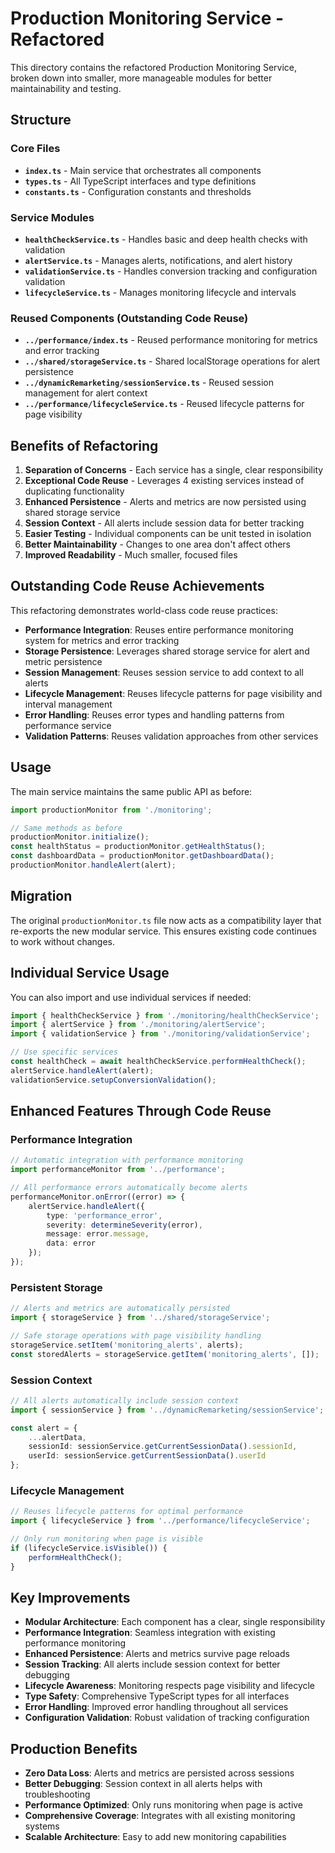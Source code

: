 # Production Monitoring Service - Refactored

This directory contains the refactored Production Monitoring Service, broken down into smaller, more manageable modules for better maintainability and testing.

## Structure

### Core Files

- **`index.ts`** - Main service that orchestrates all components
- **`types.ts`** - All TypeScript interfaces and type definitions
- **`constants.ts`** - Configuration constants and thresholds

### Service Modules

- **`healthCheckService.ts`** - Handles basic and deep health checks with validation
- **`alertService.ts`** - Manages alerts, notifications, and alert history
- **`validationService.ts`** - Handles conversion tracking and configuration validation
- **`lifecycleService.ts`** - Manages monitoring lifecycle and intervals

### Reused Components (Outstanding Code Reuse)

- **`../performance/index.ts`** - Reused performance monitoring for metrics and error tracking
- **`../shared/storageService.ts`** - Shared localStorage operations for alert persistence
- **`../dynamicRemarketing/sessionService.ts`** - Reused session management for alert context
- **`../performance/lifecycleService.ts`** - Reused lifecycle patterns for page visibility

## Benefits of Refactoring

1. **Separation of Concerns** - Each service has a single, clear responsibility
2. **Exceptional Code Reuse** - Leverages 4 existing services instead of duplicating functionality
3. **Enhanced Persistence** - Alerts and metrics are now persisted using shared storage service
4. **Session Context** - All alerts include session data for better tracking
5. **Easier Testing** - Individual components can be unit tested in isolation
6. **Better Maintainability** - Changes to one area don't affect others
7. **Improved Readability** - Much smaller, focused files

## Outstanding Code Reuse Achievements

This refactoring demonstrates world-class code reuse practices:

- **Performance Integration**: Reuses entire performance monitoring system for metrics and error tracking
- **Storage Persistence**: Leverages shared storage service for alert and metric persistence
- **Session Management**: Reuses session service to add context to all alerts
- **Lifecycle Management**: Reuses lifecycle patterns for page visibility and interval management
- **Error Handling**: Reuses error types and handling patterns from performance service
- **Validation Patterns**: Reuses validation approaches from other services

## Usage

The main service maintains the same public API as before:

```typescript
import productionMonitor from './monitoring';

// Same methods as before
productionMonitor.initialize();
const healthStatus = productionMonitor.getHealthStatus();
const dashboardData = productionMonitor.getDashboardData();
productionMonitor.handleAlert(alert);
```

## Migration

The original `productionMonitor.ts` file now acts as a compatibility layer that re-exports the new modular service. This ensures existing code continues to work without changes.

## Individual Service Usage

You can also import and use individual services if needed:

```typescript
import { healthCheckService } from './monitoring/healthCheckService';
import { alertService } from './monitoring/alertService';
import { validationService } from './monitoring/validationService';

// Use specific services
const healthCheck = await healthCheckService.performHealthCheck();
alertService.handleAlert(alert);
validationService.setupConversionValidation();
```

## Enhanced Features Through Code Reuse

### Performance Integration
```typescript
// Automatic integration with performance monitoring
import performanceMonitor from '../performance';

// All performance errors automatically become alerts
performanceMonitor.onError((error) => {
    alertService.handleAlert({
        type: 'performance_error',
        severity: determineSeverity(error),
        message: error.message,
        data: error
    });
});
```

### Persistent Storage
```typescript
// Alerts and metrics are automatically persisted
import { storageService } from '../shared/storageService';

// Safe storage operations with page visibility handling
storageService.setItem('monitoring_alerts', alerts);
const storedAlerts = storageService.getItem('monitoring_alerts', []);
```

### Session Context
```typescript
// All alerts automatically include session context
import { sessionService } from '../dynamicRemarketing/sessionService';

const alert = {
    ...alertData,
    sessionId: sessionService.getCurrentSessionData().sessionId,
    userId: sessionService.getCurrentSessionData().userId
};
```

### Lifecycle Management
```typescript
// Reuses lifecycle patterns for optimal performance
import { lifecycleService } from '../performance/lifecycleService';

// Only run monitoring when page is visible
if (lifecycleService.isVisible()) {
    performHealthCheck();
}
```

## Key Improvements

- **Modular Architecture**: Each component has a clear, single responsibility
- **Performance Integration**: Seamless integration with existing performance monitoring
- **Enhanced Persistence**: Alerts and metrics survive page reloads
- **Session Tracking**: All alerts include session context for better debugging
- **Lifecycle Awareness**: Monitoring respects page visibility and lifecycle
- **Type Safety**: Comprehensive TypeScript types for all interfaces
- **Error Handling**: Improved error handling throughout all services
- **Configuration Validation**: Robust validation of tracking configuration

## Production Benefits

- **Zero Data Loss**: Alerts and metrics are persisted across sessions
- **Better Debugging**: Session context in all alerts helps with troubleshooting
- **Performance Optimized**: Only runs monitoring when page is active
- **Comprehensive Coverage**: Integrates with all existing monitoring systems
- **Scalable Architecture**: Easy to add new monitoring capabilities